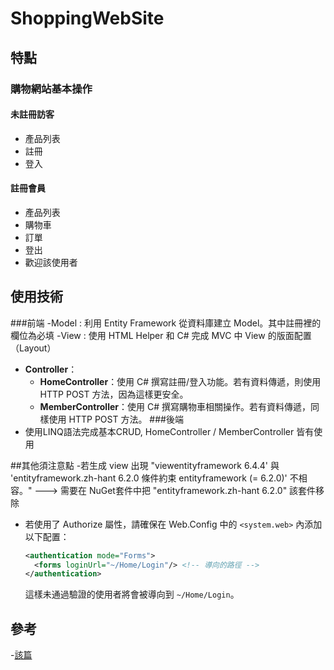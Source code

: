 # ShoppingWebSite

## 特點
### 購物網站基本操作
#### 未註冊訪客
- 產品列表
- 註冊
- 登入
#### 註冊會員
- 產品列表
- 購物車
- 訂單
- 登出
- 歡迎該使用者

## 使用技術
###前端
-Model : 利用 Entity Framework 從資料庫建立 Model。其中註冊裡的欄位為必填
-View : 使用 HTML Helper 和 C# 完成 MVC 中 View 的版面配置（Layout）
- **Controller**：
  - **HomeController**：使用 C# 撰寫註冊/登入功能。若有資料傳遞，則使用 HTTP POST 方法，因為這樣更安全。
  - **MemberController**：使用 C# 撰寫購物車相關操作。若有資料傳遞，同樣使用 HTTP POST 方法。
###後端
- 使用LINQ語法完成基本CRUD, HomeController / MemberController 皆有使用

##其他須注意點
-若生成 view 出現 "viewentityframework 6.4.4' 與 'entityframework.zh-hant 6.2.0 條件約束 entityframework (= 6.2.0)' 不相容。" ---> 需要在 NuGet套件中把 "entityframework.zh-hant 6.2.0" 該套件移除
- 若使用了 Authorize 屬性，請確保在 Web.Config 中的 `<system.web>` 內添加以下配置：
    ```xml
    <authentication mode="Forms">
      <forms loginUrl="~/Home/Login"/> <!-- 導向的路徑 -->
    </authentication>
    ```
    這樣未通過驗證的使用者將會被導向到 `~/Home/Login`。

## 參考
-[該篇](https://ithelp.ithome.com.tw/articles/10287423) 
